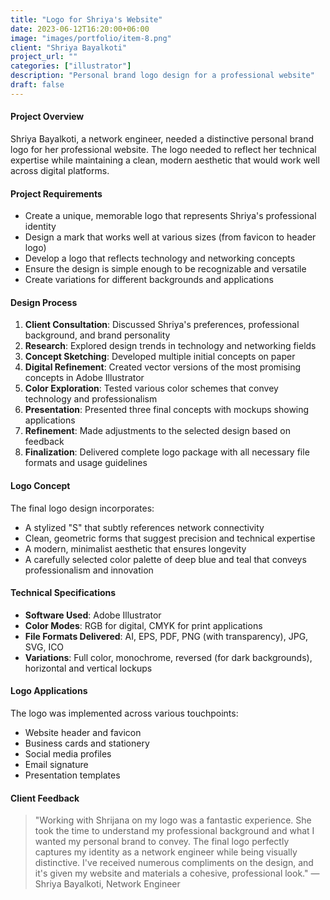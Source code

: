 ```yaml
---
title: "Logo for Shriya's Website"
date: 2023-06-12T16:20:00+06:00
image: "images/portfolio/item-8.png"
client: "Shriya Bayalkoti"
project_url: ""
categories: ["illustrator"]
description: "Personal brand logo design for a professional website"
draft: false
---
```


#### Project Overview

Shriya Bayalkoti, a network engineer, needed a distinctive personal brand logo for her professional website. The logo needed to reflect her technical expertise while maintaining a clean, modern aesthetic that would work well across digital platforms.

#### Project Requirements

- Create a unique, memorable logo that represents Shriya's professional identity
- Design a mark that works well at various sizes (from favicon to header logo)
- Develop a logo that reflects technology and networking concepts
- Ensure the design is simple enough to be recognizable and versatile
- Create variations for different backgrounds and applications

#### Design Process

1. **Client Consultation**: Discussed Shriya's preferences, professional background, and brand personality
2. **Research**: Explored design trends in technology and networking fields
3. **Concept Sketching**: Developed multiple initial concepts on paper
4. **Digital Refinement**: Created vector versions of the most promising concepts in Adobe Illustrator
5. **Color Exploration**: Tested various color schemes that convey technology and professionalism
6. **Presentation**: Presented three final concepts with mockups showing applications
7. **Refinement**: Made adjustments to the selected design based on feedback
8. **Finalization**: Delivered complete logo package with all necessary file formats and usage guidelines

#### Logo Concept

The final logo design incorporates:

- A stylized "S" that subtly references network connectivity
- Clean, geometric forms that suggest precision and technical expertise
- A modern, minimalist aesthetic that ensures longevity
- A carefully selected color palette of deep blue and teal that conveys professionalism and innovation

#### Technical Specifications

- **Software Used**: Adobe Illustrator
- **Color Modes**: RGB for digital, CMYK for print applications
- **File Formats Delivered**: AI, EPS, PDF, PNG (with transparency), JPG, SVG, ICO
- **Variations**: Full color, monochrome, reversed (for dark backgrounds), horizontal and vertical lockups

#### Logo Applications

The logo was implemented across various touchpoints:

- Website header and favicon
- Business cards and stationery
- Social media profiles
- Email signature
- Presentation templates

#### Client Feedback

> "Working with Shrijana on my logo was a fantastic experience. She took the time to understand my professional background and what I wanted my personal brand to convey. The final logo perfectly captures my identity as a network engineer while being visually distinctive. I've received numerous compliments on the design, and it's given my website and materials a cohesive, professional look." — Shriya Bayalkoti, Network Engineer
